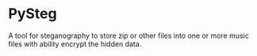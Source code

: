 # PySteg
A tool for steganography to store zip or other files into one or more music files with ability encrypt the hidden data.
